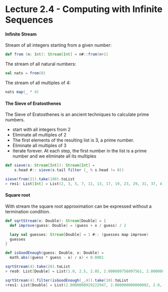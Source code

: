 # Lecture 2.4 - Computing with Infinite Sequences

#### Infinite Stream

Stream of all integers starting from a given number:

```scala
def from (n: Int): Stream[Int] = n#::from(n+1)
```

The stream of all natural numbers: 

```scala
val nats = from(0)
```

The stream of all multiples of 4:

```scala
nats map(_ * 4)
```

#### The Sieve of Eratosthenes 

The Sieve of Eratosthenes is an ancient techniques to calculate prime numbers.

* start with all integers from 2
* Eliminate all multiples of 2
* The first elements of the resulting list is 3, a prime number.
* Eliminate all multiples of 3
* Iterate forever. At each step, the first number in the list is a prime number and we eliminate all its multiples

```scala
def sieve(s: Stream[Int]): Stream[Int] =
    s.head #:: sieve(s.tail filter (_ % s.head != 0))
```

```scala
sieve(from(2)).take(100).toList
> res1: List[Int] = List(2, 3, 5, 7, 11, 13, 17, 19, 23, 29, 31, 37, 41, 43, 47, 53, 59, 61, 67, 71, 73, 79, 83, 89, 97, 101, 103, 107, 109, 113, 127, 131, 137, 139, 149, 151, 157, 163, 167, 173, 179, 181, 191, 193, 197, 199, 211, 223, 227, 229, 233, 239, 241, 251, 257, 263, 269, 271, 277, 281, 283, 293, 307, 311, 313, 317, 331, 337, 347, 349, 353, 359, 367, 373, 379, 383, 389, 397, 401, 409, 419, 421, 431, 433, 439, 443, 449, 457, 461, 463, 467, 479, 487, 491, 499, 503, 509, 521, 523, 541)
```



#### Square root 

With stream the square root approximation can be expressed without a termination condition.

```scala
def sqrtStream(x: Double): Stream[Double] = {
  def improve(guess: Double) = (guess + x / guess) / 2

  lazy val guesses: Stream[Double] = 1 #:: (guesses map improve)
  guesses
}

def isGoodEnough(guess: Double, x: Double) =
  math.abs((guess * guess - x) / x) < 0.0001
```

```scala
sqrtStream(4).take(20).toList
> res0: List[Double] = List(1.0, 2.5, 2.05, 2.000609756097561, 2.0000000929222947, 2.000000000000002, 2.0, 2.0, 2.0, 2.0, 2.0, 2.0, 2.0, 2.0, 2.0, 2.0, 2.0, 2.0, 2.0, 2.0)

sqrtStream(4).filter(isGoodEnough(_,4)).take(10).toList
>res1: List[Double] = List(2.0000000929222947, 2.000000000000002, 2.0, 2.0, 2.0, 2.0, 2.0, 2.0, 2.0, 2.0)
```

